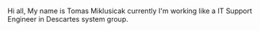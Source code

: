 # 

Hi all,
My name is Tomas Miklusicak currently I'm working like a IT Support Engineer in Descartes system group.
